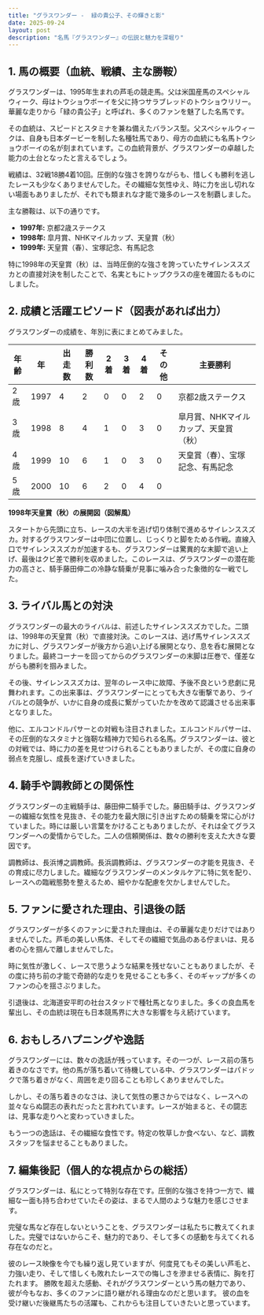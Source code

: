 ```yaml
---
title: "グラスワンダー -  緑の貴公子、その輝きと影"
date: 2025-09-24
layout: post
description: "名馬『グラスワンダー』の伝説と魅力を深堀り"
---
```


## 1. 馬の概要（血統、戦績、主な勝鞍）

グラスワンダーは、1995年生まれの芦毛の競走馬。父は米国産馬のスペシャルウィーク、母はトウショウボーイを父に持つサラブレッドのトウショウリリー。華麗な走りから「緑の貴公子」と呼ばれ、多くのファンを魅了した名馬です。

その血統は、スピードとスタミナを兼ね備えたバランス型。父スペシャルウィークは、自身も日本ダービーを制した名種牡馬であり、母方の血統にも名馬トウショウボーイの名が刻まれています。この血統背景が、グラスワンダーの卓越した能力の土台となったと言えるでしょう。

戦績は、32戦18勝4着10回。圧倒的な強さを誇りながらも、惜しくも勝利を逃したレースも少なくありませんでした。その繊細な気性ゆえ、時に力を出し切れない場面もありましたが、それでも類まれな才能で幾多のレースを制覇しました。

主な勝鞍は、以下の通りです。

* **1997年:** 京都2歳ステークス
* **1998年:**  皐月賞、NHKマイルカップ、天皇賞（秋）
* **1999年:**  天皇賞（春）、宝塚記念、有馬記念

特に1998年の天皇賞（秋）は、当時圧倒的な強さを誇っていたサイレンススズカとの直接対決を制したことで、名実ともにトップクラスの座を確固たるものにしました。


## 2. 成績と活躍エピソード（図表があれば出力）

グラスワンダーの成績を、年別に表にまとめてみました。

| 年齢 | 年 | 出走数 | 勝利数 | 2着 | 3着 | 4着 | その他 | 主要勝利 |
|---|---|---|---|---|---|---|---|---|
| 2歳 | 1997 | 4 | 2 | 0 | 0 | 2 | 0 | 京都2歳ステークス |
| 3歳 | 1998 | 8 | 4 | 1 | 0 | 3 | 0 | 皐月賞、NHKマイルカップ、天皇賞（秋） |
| 4歳 | 1999 | 10 | 6 | 1 | 0 | 3 | 0 | 天皇賞（春）、宝塚記念、有馬記念 |
| 5歳 | 2000 | 10 | 6 | 2 | 0 | 4 | 0 |  |


**1998年天皇賞（秋）の展開図（図解風）**

スタートから先頭に立ち、レースの大半を逃げ切り体制で進めるサイレンススズカ。対するグラスワンダーは中団に位置し、じっくりと脚をためる作戦。直線入口でサイレンススズカが加速するも、グラスワンダーは驚異的な末脚で追い上げ、最後はクビ差で勝利を収めました。このレースは、グラスワンダーの潜在能力の高さと、騎手藤田伸二の冷静な騎乗が見事に噛み合った象徴的な一戦でした。


## 3. ライバル馬との対決

グラスワンダーの最大のライバルは、前述したサイレンススズカでした。二頭は、1998年の天皇賞（秋）で直接対決。このレースは、逃げ馬サイレンススズカに対し、グラスワンダーが後方から追い上げる展開となり、息を呑む展開となりました。最終コーナーを回ってからのグラスワンダーの末脚は圧巻で、僅差ながらも勝利を掴みました。

その後、サイレンススズカは、翌年のレース中に故障、予後不良という悲劇に見舞われます。この出来事は、グラスワンダーにとっても大きな衝撃であり、ライバルとの競争が、いかに自身の成長に繋がっていたかを改めて認識させる出来事となりました。

他に、エルコンドルパサーとの対戦も注目されました。エルコンドルパサーは、その圧倒的なスタミナと強靭な精神力で知られる名馬。グラスワンダーは、彼との対戦では、時に力の差を見せつけられることもありましたが、その度に自身の弱点を克服し、成長を遂げていきました。


## 4. 騎手や調教師との関係性

グラスワンダーの主戦騎手は、藤田伸二騎手でした。藤田騎手は、グラスワンダーの繊細な気性を見抜き、その能力を最大限に引き出すための騎乗を常に心がけていました。時には厳しい言葉をかけることもありましたが、それは全てグラスワンダーへの愛情からでした。二人の信頼関係は、数々の勝利を支えた大きな要因です。

調教師は、長浜博之調教師。長浜調教師は、グラスワンダーの才能を見抜き、その育成に尽力しました。繊細なグラスワンダーのメンタルケアに特に気を配り、レースへの臨戦態勢を整えるため、細やかな配慮を欠かしませんでした。


## 5. ファンに愛された理由、引退後の話

グラスワンダーが多くのファンに愛された理由は、その華麗な走りだけではありませんでした。芦毛の美しい馬体、そしてその繊細で気品のある佇まいは、見る者の心を掴んで離しませんでした。

時に気性が激しく、レースで思うような結果を残せないこともありましたが、その度に持ち前の才能で奇跡的な走りを見せることも多く、そのギャップが多くのファンの心を揺さぶりました。

引退後は、北海道安平町の社台スタッドで種牡馬となりました。多くの良血馬を輩出し、その血統は現在も日本競馬界に大きな影響を与え続けています。


## 6. おもしろハプニングや逸話

グラスワンダーには、数々の逸話が残っています。その一つが、レース前の落ち着きのなさです。他の馬が落ち着いて待機している中、グラスワンダーはパドックで落ち着きがなく、周囲を走り回ることも珍しくありませんでした。

しかし、その落ち着きのなさは、決して気性の悪さからではなく、レースへの並々ならぬ闘志の表れだったと言われています。レースが始まると、その闘志は、見事な走りへと変わっていきました。

もう一つの逸話は、その繊細な食性です。特定の牧草しか食べない、など、調教スタッフを悩ませることもありました。


## 7. 編集後記（個人的な視点からの総括）

グラスワンダーは、私にとって特別な存在です。圧倒的な強さを持つ一方で、繊細な一面も持ち合わせていたその姿は、まるで人間のような魅力を感じさせます。

完璧な馬など存在しないということを、グラスワンダーは私たちに教えてくれました。完璧ではないからこそ、魅力的であり、そして多くの感動を与えてくれる存在なのだと。

彼のレース映像を今でも繰り返し見ていますが、何度見てもその美しい芦毛と、力強い走り、そして惜しくも敗れたレースでの悔しさを滲ませる表情に、胸を打たれます。  勝敗を超えた感動、それがグラスワンダーという馬の魅力であり、彼が今もなお、多くのファンに語り継がれる理由なのだと思います。  彼の血を受け継いだ後継馬たちの活躍も、これからも注目していきたいと思っています。
